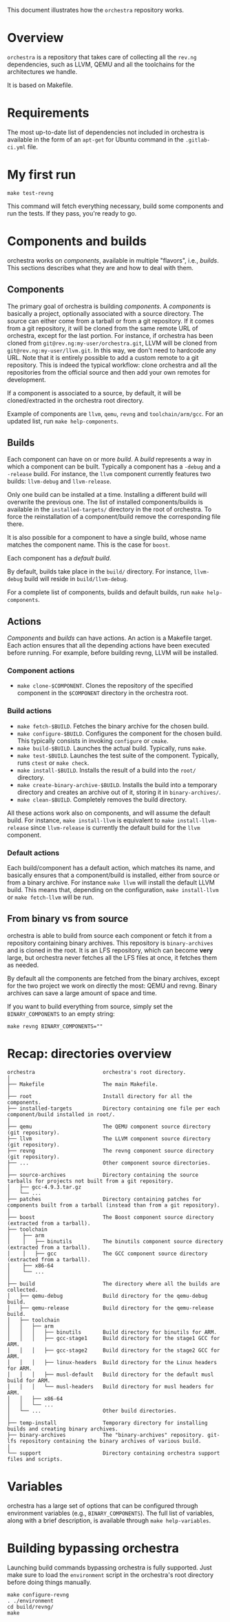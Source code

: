 This document illustrates how the `orchestra` repository works.

# Overview

`orchestra` is a repository that takes care of collecting all the `rev.ng` dependencies, such as LLVM, QEMU and all the toolchains for the architectures we handle.

It is based on Makefile.

# Requirements

The most up-to-date list of dependencies not included in orchestra is available in the form of an `apt-get` for Ubuntu command in the `.gitlab-ci.yml` file.

# My first run

```
make test-revng
```

This command will fetch everything necessary, build some components and run the tests. If they pass, you're ready to go.

# Components and builds

orchestra works on *components*, available in multiple "flavors", i.e., *builds*. This sections describes what they are and how to deal with them.

## Components

The primary goal of orchestra is building *components*. A *components* is basically a project, optionally associated with a source directory. The source can either come from a tarball or from a git repository. If it comes from a git repository, it will be cloned from the same remote URL of orchestra, except for the last portion. For instance, if orchestra has been cloned from `git@rev.ng:my-user/orchestra.git`, LLVM will be cloned from `git@rev.ng:my-user/llvm.git`. In this way, we don't need to hardcode any URL. Note that it is entirely possible to add a custom remote to a git repository. This is indeed the typical workflow: clone orchestra and all the repositories from the official source and then add your own remotes for development.

If a component is associated to a source, by default, it will be cloned/extracted in the orchestra root directory.

Example of components are `llvm`, `qemu`, `revng` and `toolchain/arm/gcc`. For an updated list, run `make help-components`.

## Builds

Each component can have on or more *build*. A *build* represents a way in which a component can be built. Typically a component has a `-debug` and a `-release` build. For instance, the `llvm` component currently features two builds: `llvm-debug` and `llvm-release`.

Only one build can be installed at a time. Installing a different build will overwrite the previous one. The list of installed components/builds is available in the `installed-targets/` directory in the root of orchestra. To force the reinstallation of a component/build remove the corresponding file there.

It is also possible for a component to have a single build, whose name matches the component name. This is the case for `boost`.

Each component has a *default build*.

By default, builds take place in the `build/` directory. For instance, `llvm-debug` build will reside in `build/llvm-debug`.

For a complete list of components, builds and default builds, run `make help-components`.

## Actions

*Components* and *builds* can have actions. An action is a Makefile target.
Each action ensures that all the depending actions have been executed before running. For example, before building revng, LLVM will be installed.

### Component actions

* `make clone-$COMPONENT`. Clones the repository of the specified component in the `$COMPONENT` directory in the orchestra root.

### Build actions

* `make fetch-$BUILD`. Fetches the binary archive for the chosen build.
* `make configure-$BUILD`. Configures the component for the chosen build. This typically consists in invoking `configure` or `cmake`.
* `make build-$BUILD`. Launches the actual build. Typically, runs `make`.
* `make test-$BUILD`. Launches the test suite of the component. Typically, runs `ctest` or `make check`.
* `make install-$BUILD`. Installs the result of a build into the `root/` directory.
* `make create-binary-archive-$BUILD`. Installs the build into a temporary directory and creates an archive out of it, storing it in `binary-archives/`.
* `make clean-$BUILD`. Completely removes the build directory.

All these actions work also on components, and will assume the default build. For instance, `make install-llvm` is equivalent to `make install-llvm-release` since `llvm-release` is currently the default build for the `llvm` component.

### Default actions

Each build/component has a default action, which matches its name, and basically ensures that a component/build is installed, either from source or from a binary archive.
For instance `make llvm` will install the default LLVM build. This means that, depending on the configuration, `make install-llvm` or `make fetch-llvm` will be run.

## From binary vs from source

orchestra is able to build from source each component or fetch it from a repository containing binary archives. This repository is `binary-archives` and is cloned in the root. It is an LFS repository, which can become **very** large, but orchestra never fetches all the LFS files at once, it fetches them as needed.

By default all the components are fetched from the binary archives, except for the two project we work on directly the most: QEMU and revng. Binary archives can save a large amount of space and time.

If you want to build everything from source, simply set the `BINARY_COMPONENTS` to an empty string:

```
make revng BINARY_COMPONENTS=""
```

# Recap: directories overview

```
orchestra                      orchestra's root directory.
│
├── Makefile                   The main Makefile.
│
├── root                       Install directory for all the components.
├── installed-targets          Directory containing one file per each component/build installed in root/.
│
├── qemu                       The QEMU component source directory (git repository).
├── llvm                       The LLVM component source directory (git repository).
├── revng                      The revng component source directory (git repository).
├── ...                        Other component source directories.
│
├── source-archives            Directory containing the source tarballs for projects not built from a git repository.
│   ├── gcc-4.9.3.tar.gz
│   └── ...
├── patches                    Directory containing patches for components built from a tarball (instead than from a git repository).
│
├── boost                      The Boost component source directory (extracted from a tarball).
├── toolchain
│    ├── arm
│    │   ├── binutils          The binutils component source directory (extracted from a tarball).
│    │   ├── gcc               The GCC component source directory (extracted from a tarball).
│    ├── x86-64
│    └── ...
│
├── build                      The directory where all the builds are collected.
│   ├── qemu-debug             Build directory for the qemu-debug build.
│   ├── qemu-release           Build directory for the qemu-release build.
│   ├── toolchain
│   │   ├── arm
│   │   │   ├── binutils       Build directory for binutils for ARM.
│   │   │   ├── gcc-stage1     Build directory for the stage1 GCC for ARM.
│   │   │   ├── gcc-stage2     Build directory for the stage2 GCC for ARM.
│   │   │   ├── linux-headers  Build directory for the Linux headers for ARM.
│   │   │   ├── musl-default   Build directory for the default musl build for ARM.
│   │   │   └── musl-headers   Build directory for musl headers for ARM.
│   │   ├── x86-64
│   │   └── ...
│   └── ...                    Other build directories.
│
├── temp-install               Temporary directory for installing builds and creating binary archives.
├── binary-archives            The "binary-archives" repository. git-lfs repository containing the binary archives of various build.
│
└── support                    Directory containing orchestra support files and scripts.
```

# Variables

orchestra has a large set of options that can be configured through environment variables (e.g., `BINARY_COMPONENTS`). The full list of variables, along with a brief description, is available through `make help-variables`.

# Building bypassing orchestra

Launching build commands bypassing orchestra is fully supported. Just make sure to load the `environment` script in the orchestra's root directory before doing things manually.

```
make configure-revng
. ./environment
cd build/revng/
make
```
